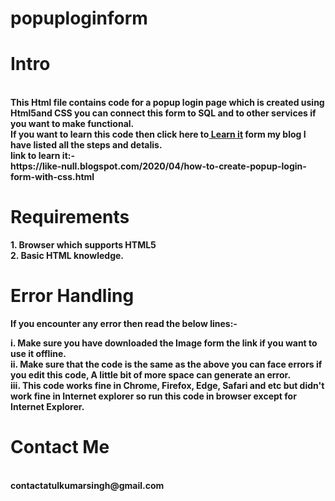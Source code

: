 # popuploginform
<h1><b> Intro<b></h1>
<br>This Html file contains code for a popup login page which is created using <b>Html5<b/>and <b>CSS</b> you can connect this
form to SQL and to other services if you want to make functional.<br />
If you want to learn this code then click here to<b><a href="https://like-null.blogspot.com/2020/04/how-to-create-popup-login-form-with-css.html"> Learn it</a></b> form my blog I have listed all the steps and detalis.
<br />
link to learn it:-
<br>
https://like-null.blogspot.com/2020/04/how-to-create-popup-login-form-with-css.html
<h1><b>Requirements</b></h1>
1. Browser which supports HTML5<br>
2. Basic HTML knowledge.

<br />
<b><h1>Error Handling </b></h1>
If you encounter any error then read the below lines:-

i. Make sure you have downloaded the Image form the link if you want to use it offline.<br />
ii. Make sure that the code is the same as the above you can face errors if you edit this code, A little bit of more space can generate an error.
<br />iii. This code works fine in Chrome, Firefox, Edge, Safari and etc but didn't work fine in Internet explorer so run this code in browser except for Internet Explorer.

<h1><b>Contact Me <b></h1><br/>
contactatulkumarsingh@gmail.com
 
